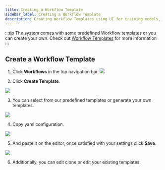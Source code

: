 ```yaml
---
title: Creating a Workflow Template
sidebar_label: Creating a Workflow Template
description: Creating Workflow Templates using UI for training models, ETL tasks and more on Onepanel
---
```


:::tip
The system comes with some predefined Workflow templates or you can create your own.
Check out [Workflow Templates](https://github.com/onepanelio/templates/tree/v0.18.0) for more information
:::

## Create a Workflow Template

1. Click **Workflows** in the top navigation bar.
  ![](/img/navigation_select_workflow.png)

2. Click **Create Template**.
  
  ![](/img/workflow_create.png)

3. You can select from our predefined templates or generate your own templates.
  
  ![](/img/workflow_template_github.png)

4. Copy yaml configuration.
  
  ![](/img/workflow_template_yaml.png)

5. And paste it on the editor, once satisfied with your settings click **Save**.

  ![](/img/workflow_create_template.png)

6. Additionally, you can edit clone or edit your existing templates.
